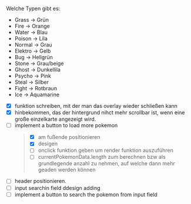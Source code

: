 Welche Typen gibt es:

- Grass -> Grün
- Fire -> Orange
- Water -> Blau
- Poison -> Lila
- Normal -> Grau
- Elektro -> Gelb
- Bug -> Hellgrün
- Stone -> Grau/beige
- Ghost -> Dunkellila
- Psycho -> Pink
- Steal -> Silber
- Fight -> Rotbraun
- Ice -> Aquamarine

- [x] funktion schreiben, mit der man das overlay wieder schließen kann
- [x] hinbekommen, das der hintergrund nihct mehr scrollbar ist, wenn eine große einzelkarte angezeigt wird.
- [ ] implement a button to load more pokemon
  > - [x] am fußende positionieren
  > - [x] desigen
  > - [ ] onclick funktion geben um render funktion auszuführen
  > - [ ] currentPokemonData.length zum berechnen bzw als grundlegende anzahl zu nehmen, auf welche dann mehr geaden werden können
- [ ] header positionieren.
- [ ] input searchin field ddesign adding
- [ ] implement a button to search the pokemon from input field
